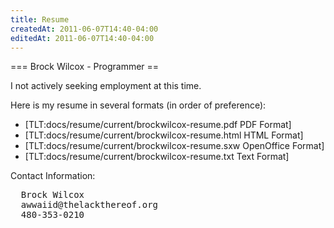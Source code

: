 ```yaml
---
title: Resume
createdAt: 2011-06-07T14:40-04:00
editedAt: 2011-06-07T14:40-04:00
---
```


=== Brock Wilcox - Programmer ==

I not actively seeking employment at this time.

Here is my resume in several formats (in order of preference):

* [TLT:docs/resume/current/brockwilcox-resume.pdf PDF Format]
* [TLT:docs/resume/current/brockwilcox-resume.html HTML Format]
* [TLT:docs/resume/current/brockwilcox-resume.sxw OpenOffice Format]
* [TLT:docs/resume/current/brockwilcox-resume.txt Text Format]

Contact Information:
<pre>
  Brock Wilcox
  awwaiid@thelackthereof.org
  480-353-0210
</pre>

